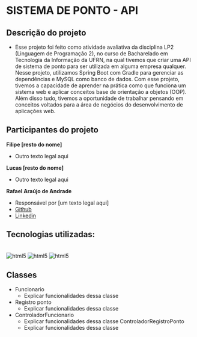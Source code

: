# SISTEMA DE PONTO - API

## Descrição do projeto

- Esse projeto foi feito como atividade avaliativa da disciplina LP2 (Linguagem de Programação 2), no curso de Bacharelado em Tecnologia da Informação da UFRN, na qual tivemos que criar uma API de sistema de ponto para ser utilizada em alguma empresa qualquer. Nesse projeto, utilizamos Spring Boot com Gradle para gerenciar as dependências e MySQL como banco de dados. Com esse projeto, tivemos a capacidade de aprender na prática como que funciona um sistema web e aplicar conceitos base de orientação a objetos (OOP). Além disso tudo, tivemos a oportunidade de trabalhar pensando em conceitos voltados para a área de negócios do desenvolvimento de aplicações web.

## Participantes do projeto


**Filipe [resto do nome]**
- Outro texto legal aqui


**Lucas [resto do nome]**
- Outro texto legal aqui


**Rafael Araújo de Andrade**
- Responsável por [um texto legal aqui]
- <a href="https://github.com/leafaraujo">Github</a>
- <a href="www.linkedin.com/in/rafael-araújo-de-andrade-b7b06a165">Linkedin</a>


## Tecnologias utilizadas:

<div style = "display: inline block"><br/>
  <img align="center" alt="html5" src="https://img.shields.io/badge/Spring-6DB33F?style=for-the-badge&logo=spring&logoColor=white"/>
  <img align="center" alt="html5" src="https://img.shields.io/badge/MySQL-00000F?style=for-the-badge&logo=mysql&logoColor=white"/>
  <img align="center" alt="html5" src="https://img.shields.io/badge/Java-ED8B00?style=for-the-badge&logo=openjdk&logoColor=white"/>
</div>

## Classes

- Funcionario
    - Explicar funcionalidades dessa classe
- Registro ponto
    - Explicar funcionalidades dessa classe
- ControladorFuncionario
    - Explicar funcionalidades dessa classe
ControladorRegistroPonto
    - Explicar funcionalidades dessa classe

